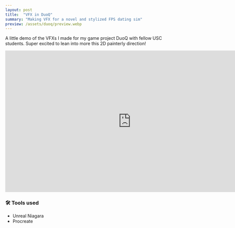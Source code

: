```yaml
---
layout: post
title:  "VFX in DuoQ"
summary: "Making VFX for a novel and stylized FPS dating sim"
preview: /assets/duoq/preview.webp
---
```


A little demo of the VFXs I made for my game project DuoQ with fellow USC students. Super excited to lean into more this 2D painterly direction!
<iframe width="800" height="450" src="https://www.youtube.com/embed/4YB8i7-9qqk?si=eF6S_kSNgXdP5nrT" title="YouTube video player" frameborder="0" allow="accelerometer; autoplay; clipboard-write; encrypted-media; gyroscope; picture-in-picture; web-share" referrerpolicy="strict-origin-when-cross-origin" allowfullscreen></iframe>

### 🛠️ Tools used
- Unreal Niagara
- Procreate
